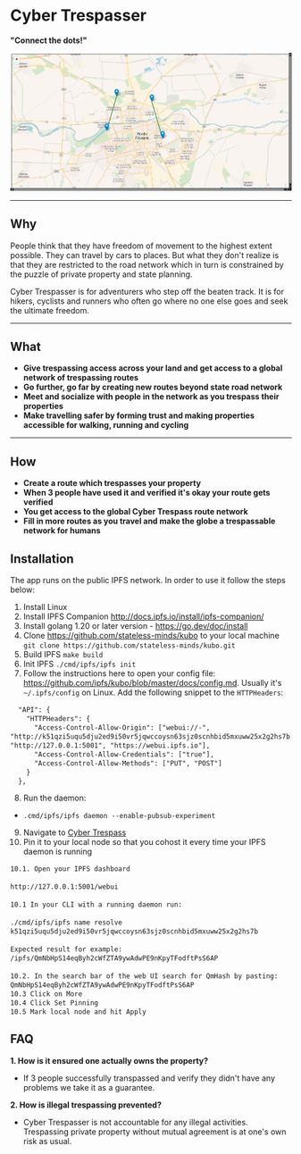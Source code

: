 # Cyber Trespasser

**"Connect the dots!"**

![Logo](./web/assets/home.png)

---

## Why

People think that they have freedom of movement to the highest extent possible. They can travel by cars to places. But what they don't realize is that they are restricted to the road network which in turn is constrained by the puzzle of private property and state planning.

Cyber Trespasser is for adventurers who step off the beaten track. It is for hikers, cyclists and runners who often go where no one else goes and seek the ultimate freedom.

---

## What

- **Give trespassing access across your land and get access to a global network of trespassing routes**
- **Go further, go far by creating new routes beyond state road network**
- **Meet and socialize with people in the network as you trespass their properties**
- **Make travelling safer by forming trust and making properties accessible for walking, running and cycling**

---

## How

- **Create a route which trespasses your property**
- **When 3 people have used it and verified it's okay your route gets verified**
- **You get access to the global Cyber Trespass route network**
- **Fill in more routes as you travel and make the globe a trespassable network for humans**

## Installation

The app runs on the public IPFS network. In order to use it follow the steps below:

1. Install Linux
2. Install IPFS Companion http://docs.ipfs.io/install/ipfs-companion/
3. Install golang 1.20 or later version - https://go.dev/doc/install
4.  Clone https://github.com/stateless-minds/kubo to your local machine
`git clone https://github.com/stateless-minds/kubo.git`
5. Build IPFS
`make build`
6. Init IPFS
`./cmd/ipfs/ipfs init`
7.  Follow the instructions here to open your config file: https://github.com/ipfs/kubo/blob/master/docs/config.md. Usually it's `~/.ipfs/config` on Linux. Add the following snippet to the `HTTPHeaders`:
```
  "API": {
    "HTTPHeaders": {
      "Access-Control-Allow-Origin": ["webui://-", "http://k51qzi5uqu5dju2ed9i50vr5jqwccoysn63sjz0scnhbid5mxuww25x2g2hs7b.ipns.localhost:8080", "http://127.0.0.1:5001", "https://webui.ipfs.io"],
      "Access-Control-Allow-Credentials": ["true"],
      "Access-Control-Allow-Methods": ["PUT", "POST"]
    }
  },
 ```
8. Run the daemon:
+ `.cmd/ipfs/ipfs daemon --enable-pubsub-experiment`

9.  Navigate to <a href="https://ipfs.io/ipns/k51qzi5uqu5dju2ed9i50vr5jqwccoysn63sjz0scnhbid5mxuww25x2g2hs7b">Cyber Trespass</a>
10.  Pin it to your local node so that you cohost it every time your IPFS daemon is running
```
10.1. Open your IPFS dashboard

http://127.0.0.1:5001/webui

10.1 In your CLI with a running daemon run:

./cmd/ipfs/ipfs name resolve k51qzi5uqu5dju2ed9i50vr5jqwccoysn63sjz0scnhbid5mxuww25x2g2hs7b

Expected result for example:
/ipfs/QmNbHpS14eqByh2cWfZTA9ywAdwPE9nKpyTFodftPsS6AP

10.2. In the search bar of the web UI search for QmHash by pasting: QmNbHpS14eqByh2cWfZTA9ywAdwPE9nKpyTFodftPsS6AP
10.3 Click on More
10.4 Click Set Pinning
10.5 Mark local node and hit Apply
```

## FAQ

**1. How is it ensured one actually owns the property?**
 - If 3 people successfully transpassed and verify they didn't have any problems we take it as a guarantee.

**2. How is illegal trespassing prevented?**
 - Cyber Trespasser is not accountable for any illegal activities. Trespassing private property without mutual agreement is at one's own risk as usual.